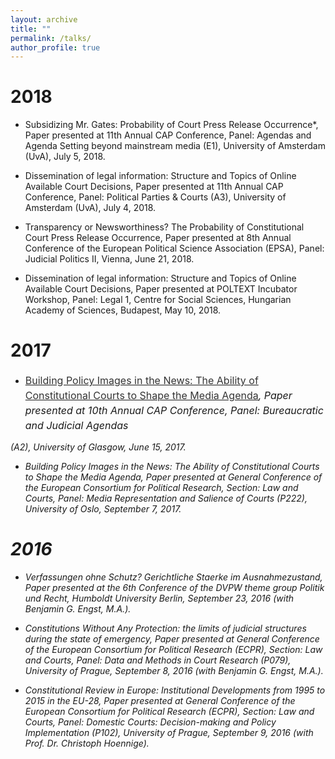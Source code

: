 ```yaml
---
layout: archive
title: ""
permalink: /talks/
author_profile: true
---
```


2018
======
- Subsidizing Mr. Gates: Probability of Court Press Release Occurrence*, Paper presented at 11th Annual
CAP Conference, Panel: Agendas and Agenda Setting beyond mainstream media (E1), University
of Amsterdam (UvA), July 5, 2018.

- Dissemination of legal information: Structure and Topics of Online Available Court Decisions, Paper
presented at 11th Annual CAP Conference, Panel: Political Parties & Courts (A3), University of
Amsterdam (UvA), July 4, 2018.

- Transparency or Newsworthiness? The Probability of Constitutional Court Press Release Occurrence,
Paper presented at 8th Annual Conference of the European Political Science Association
(EPSA), Panel: Judicial Politics II, Vienna, June 21, 2018.

- Dissemination of legal information: Structure and Topics of Online Available Court Decisions, Paper
presented at POLTEXT Incubator Workshop, Panel: Legal 1, Centre for Social Sciences, Hungarian
Academy of Sciences, Budapest, May 10, 2018.

2017
======
- <p style="line-height: 1.5;" align="left"><span style="font-size: medium;"><a style="line-height: 1.5;" href="http://phimeyer.github.io/files/Building%20Policy%20Images.pdf"><span style="color: #333333;"><span style="font-size: medium;"></i>Building Policy Images in the News: The Ability of Constitutional Courts to Shape the Media Agenda<i></span></span></a>, Paper presented at 10th Annual CAP Conference, Panel: Bureaucratic and Judicial Agendas
(A2), University of Glasgow, June 15, 2017.

- Building Policy Images in the News: The Ability of Constitutional Courts to Shape the Media
Agenda, Paper presented at General Conference of the European Consortium for Political Research, Section: Law and Courts, Panel: Media Representation and Salience of Courts (P222), University of Oslo, September 7, 2017.

2016
======
- Verfassungen ohne Schutz? Gerichtliche Staerke im Ausnahmezustand, Paper presented at the 6th
Conference of the DVPW theme group Politik und Recht, Humboldt University Berlin, September
23, 2016 (with Benjamin G. Engst, M.A.).

- Constitutions Without Any Protection: the limits of judicial structures during the state of emergency,
Paper presented at General Conference of the European Consortium for Political Research
(ECPR), Section: Law and Courts, Panel: Data and Methods in Court Research (P079), University
of Prague, September 8, 2016 (with Benjamin G. Engst, M.A.).

- Constitutional Review in Europe: Institutional Developments from 1995 to 2015 in the EU-28,
Paper presented at General Conference of the European Consortium for Political Research (ECPR),
Section: Law and Courts, Panel: Domestic Courts: Decision-making and Policy Implementation
(P102), University of Prague, September 9, 2016 (with Prof. Dr. Christoph Hoennige).
